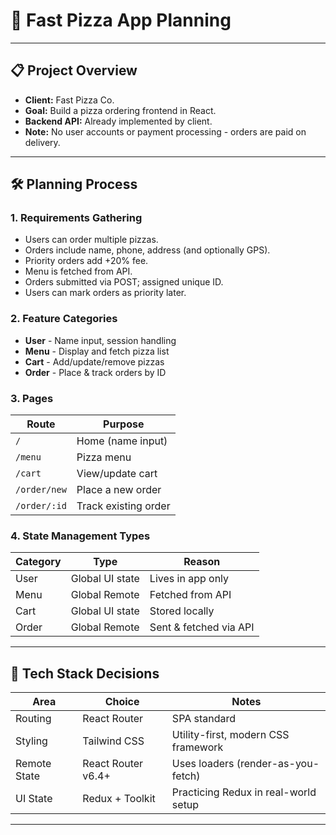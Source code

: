 
# 🧠 Fast Pizza App Planning 

---

## 📋 Project Overview

- **Client:** Fast Pizza Co.
- **Goal:** Build a pizza ordering frontend in React.
- **Backend API:** Already implemented by client.
- **Note:** No user accounts or payment processing - orders are paid on delivery.

---

## 🛠️ Planning Process

### 1. Requirements Gathering

- Users can order multiple pizzas.
- Orders include name, phone, address (and optionally GPS).
- Priority orders add +20% fee.
- Menu is fetched from API.
- Orders submitted via POST; assigned unique ID.
- Users can mark orders as priority later.

### 2. Feature Categories

- **User** - Name input, session handling
- **Menu** - Display and fetch pizza list
- **Cart** - Add/update/remove pizzas
- **Order** - Place & track orders by ID

### 3. Pages

| Route         | Purpose                |
|---------------|------------------------|
| `/`           | Home (name input)      |
| `/menu`       | Pizza menu             |
| `/cart`       | View/update cart       |
| `/order/new`  | Place a new order      |
| `/order/:id`  | Track existing order   |

### 4. State Management Types

| Category | Type             | Reason                       |
|----------|------------------|------------------------------|
| User     | Global UI state  | Lives in app only            |
| Menu     | Global Remote    | Fetched from API             |
| Cart     | Global UI state  | Stored locally               |
| Order    | Global Remote    | Sent & fetched via API       |

---

## 🧰 Tech Stack Decisions

| Area         | Choice             | Notes                                 |
|--------------|--------------------|---------------------------------------|
| Routing      | React Router       | SPA standard                          |
| Styling      | Tailwind CSS       | Utility-first, modern CSS framework   |
| Remote State | React Router v6.4+ | Uses loaders (render-as-you-fetch)    |
| UI State     | Redux + Toolkit    | Practicing Redux in real-world setup  |

---

